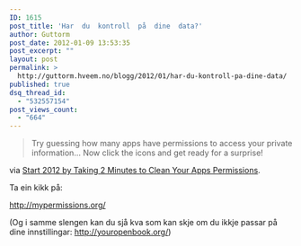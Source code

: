 ```yaml
---
ID: 1615
post_title: 'Har  du  kontroll  på  dine  data?'
author: Guttorm
post_date: 2012-01-09 13:53:35
post_excerpt: ""
layout: post
permalink: >
  http://guttorm.hveem.no/blogg/2012/01/har-du-kontroll-pa-dine-data/
published: true
dsq_thread_id:
  - "532557154"
post_views_count:
  - "664"
---
```

<blockquote>Try guessing how many apps have permissions to access your private information... Now click the icons and get ready for a surprise!</blockquote>
via <a href="http://mypermissions.org/">Start 2012 by Taking 2 Minutes to Clean Your Apps Permissions</a>.

Ta ein kikk på:

<a href="http://mypermissions.org/">http://mypermissions.org/</a>

(Og i samme slengen kan du sjå kva som kan skje om du ikkje passar på dine innstillingar: <a href="http://youropenbook.org/">http://youropenbook.org/</a>)
